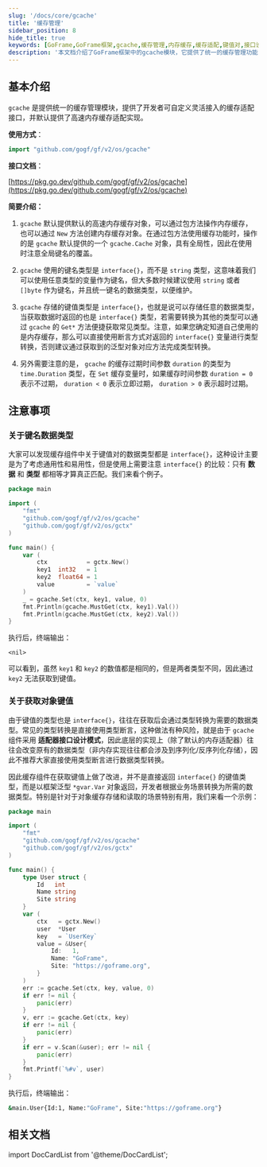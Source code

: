 ```yaml
---
slug: '/docs/core/gcache'
title: '缓存管理'
sidebar_position: 8
hide_title: true
keywords: [GoFrame,GoFrame框架,gcache,缓存管理,内存缓存,缓存适配,键值对,接口设计,数据类型转换,适配器接口]
description: '本文档介绍了GoFrame框架中的gcache模块，它提供了统一的缓存管理功能，包括内存缓存适配实现。gcache支持自定义键名的数据类型和存储任意的数据类型，通过泛型对象进行类型转换，避免直接使用类型断言带来的风险。此外，gcache还提供了缓存过期时间设置，灵活适用于各种缓存应用场景。'
---
```


## 基本介绍

`gcache` 是提供统一的缓存管理模块，提供了开发者可自定义灵活接入的缓存适配接口，并默认提供了高速内存缓存适配实现。

**使用方式**：

```go
import "github.com/gogf/gf/v2/os/gcache"
```

**接口文档**：

[https://pkg.go.dev/github.com/gogf/gf/v2/os/gcache](https://pkg.go.dev/github.com/gogf/gf/v2/os/gcache)

**简要介绍：**

1. `gcache` 默认提供默认的高速内存缓存对象，可以通过包方法操作内存缓存，也可以通过 `New` 方法创建内存缓存对象。在通过包方法使用缓存功能时，操作的是 `gcache` 默认提供的一个 `gcache.Cache` 对象，具有全局性，因此在使用时注意全局键名的覆盖。

2. `gcache` 使用的键名类型是 `interface{}`，而不是 `string` 类型，这意味着我们可以使用任意类型的变量作为键名，但大多数时候建议使用 `string` 或者 `[]byte` 作为键名，并且统一键名的数据类型，以便维护。

3. `gcache` 存储的键值类型是 `interface{}`，也就是说可以存储任意的数据类型，当获取数据时返回的也是 `interface{}` 类型，若需要转换为其他的类型可以通过 `gcache` 的 `Get*` 方法便捷获取常见类型。注意，如果您确定知道自己使用的是内存缓存，那么可以直接使用断言方式对返回的 `interface{}` 变量进行类型转换，否则建议通过获取到的泛型对象对应方法完成类型转换。

4. 另外需要注意的是， `gcache` 的缓存过期时间参数 `duration` 的类型为 `time.Duration` 类型，在 `Set` 缓存变量时，如果缓存时间参数 `duration = 0` 表示不过期， `duration < 0` 表示立即过期， `duration > 0` 表示超时过期。


## 注意事项

### 关于键名数据类型

大家可以发现缓存组件中关于键值对的数据类型都是 `interface{}`，这种设计主要是为了考虑通用性和易用性，但是使用上需要注意 `interface{}` 的比较：只有 **数据** 和 **类型** 都相等才算真正匹配。我们来看个例子。

```go
package main

import (
    "fmt"
    "github.com/gogf/gf/v2/os/gcache"
    "github.com/gogf/gf/v2/os/gctx"
)

func main() {
    var (
        ctx           = gctx.New()
        key1  int32   = 1
        key2  float64 = 1
        value         = `value`
    )
    _ = gcache.Set(ctx, key1, value, 0)
    fmt.Println(gcache.MustGet(ctx, key1).Val())
    fmt.Println(gcache.MustGet(ctx, key2).Val())
}
```

执行后，终端输出：

```value
<nil>
```

可以看到，虽然 `key1` 和 `key2` 的数值都是相同的，但是两者类型不同，因此通过 `key2` 无法获取到键值。

### 关于获取对象键值

由于键值的类型也是 `interface{}`，往往在获取后会通过类型转换为需要的数据类型。常见的类型转换是直接使用类型断言，这种做法有种风险，就是由于 `gcache` 组件采用 **适配器接口设计模式**，因此底层的实现上（除了默认的内存适配器）往往会改变原有的数据类型（非内存实现往往都会涉及到序列化/反序列化存储），因此不推荐大家直接使用类型断言进行数据类型转换。

因此缓存组件在获取键值上做了改进，并不是直接返回 `interface{}` 的键值类型，而是以框架泛型 `*gvar.Var` 对象返回，开发者根据业务场景转换为所需的数据类型。特别是针对于对象缓存存储和读取的场景特别有用，我们来看一个示例：

```go
package main

import (
    "fmt"
    "github.com/gogf/gf/v2/os/gcache"
    "github.com/gogf/gf/v2/os/gctx"
)

func main() {
    type User struct {
        Id   int
        Name string
        Site string
    }
    var (
        ctx   = gctx.New()
        user  *User
        key   = `UserKey`
        value = &User{
            Id:   1,
            Name: "GoFrame",
            Site: "https://goframe.org",
        }
    )
    err := gcache.Set(ctx, key, value, 0)
    if err != nil {
        panic(err)
    }
    v, err := gcache.Get(ctx, key)
    if err != nil {
        panic(err)
    }
    if err = v.Scan(&user); err != nil {
        panic(err)
    }
    fmt.Printf(`%#v`, user)
}
```

执行后，终端输出：

```bash
&main.User{Id:1, Name:"GoFrame", Site:"https://goframe.org"}
```

## 相关文档
import DocCardList from '@theme/DocCardList';

<DocCardList />